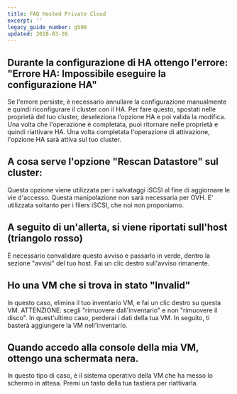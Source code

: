 ```yaml
---
title: FAQ Hosted Private Cloud
excerpt: ''
legacy_guide_number: g598
updated: 2018-03-26
---
```



## Durante la configurazione di HA ottengo l'errore: "Errore HA: Impossibile eseguire la configurazione HA"
Se l'errore persiste, è necessario annullare la configurazione manualmente e quindi riconfigurare il cluster con il HA. Per fare questo, spostati nelle proprietà del tuo cluster, deseleziona l'opzione HA e poi valida la modifica. Una volta che l'operazione è completata, puoi ritornare nelle proprietà e quindi riattivare HA. Una volta completata l'operazione di attivazione, l'opzione HA sarà attiva sul tuo cluster.


## A cosa serve l'opzione "Rescan Datastore" sul cluster:
Questa opzione viene utilizzata per i salvataggi iSCSI al fine di aggiornare le vie d'accesso.
Questa manipolazione non sarà necessaria per OVH. E' utilizzata soltanto per i filers iSCSI, che noi non proponiamo.


## A seguito di un'allerta, si viene riportati sull'host (triangolo rosso)
È necessario convalidare questo avviso e passarlo in verde, dentro la sezione "avvisi" del tuo host. Fai un clic destro sull'avviso rimanente.


## Ho una VM che si trova in stato "Invalid"
In questo caso, elimina il tuo inventario VM, e fai un clic destro su questa VM.
ATTENZIONE: scegli "rimuovere dall'inventario" e non "rimuovere il disco". In quest'ultimo caso, perderai i dati della tua VM.
In seguito, ti basterà aggiungere la VM nell'inventario.


## Quando accedo alla console della mia VM, ottengo una schermata nera.
In questo tipo di caso, è il sistema operativo della VM che ha messo lo schermo in attesa. Premi un tasto della tua tastiera per riattivarla.

